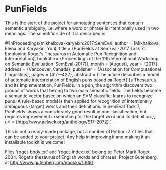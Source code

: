 # PunFields
This is the start of the project for annotating sentences that contain semantic ambiguity, i.e. where a word or phrase is intentionally used in two meanings.
The scientific side of it is described in:

@InProceedings{mikhalkova-karyakin:2017:SemEval,
  author    = {Mikhalkova, Elena  and  Karyakin, Yuri},
  title     = {PunFields at SemEval-2017 Task 7: Employing Roget's Thesaurus in Automatic Pun Recognition and Interpretation},
  booktitle = {Proceedings of the 11th International Workshop on Semantic Evaluation (SemEval-2017)},
  month     = {August},
  year      = {2017},
  address   = {Vancouver, Canada},
  publisher = {Association for Computational Linguistics},
  pages     = {417--422},
  abstract  = {The article describes a model of automatic interpretation of English puns
	based on Roget{'}s Thesaurus and its implementation, PunFields. In a pun, the
	algorithm discovers two groups of words that belong to two main semantic
	fields. The fields become a semantic vector based on which an SVM classifier
	learns to recognize puns. A rule-based model is then applied for recognition of
	intentionally ambiguous (target) words and their definitions. In SemEval Task 7,
	PunFields shows a considerably good result in pun classification, but requires
	improvement in searching for the target word and its definition.},
  url       = {http://www.aclweb.org/anthology/S17-2072}
}

This is not a ready-made package, but a number of Python-2.7 files that can be added to your project.
Any help in improving it and making it an installable toolkit is welcome! 

Files 'roget-body.txt' and 'roget-index.txt' belong to: 
Peter Mark Roget. 2004.  Roget’s thesaurus of English words and phrases. Project Gutenberg.
at http://www.gutenberg.org/ebooks/10681
